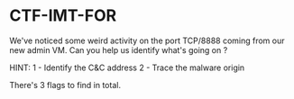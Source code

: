 # CTF-IMT-FOR

We've noticed some weird activity on the port TCP/8888 coming from our new admin VM. Can you help us identify what's going on ?

HINT:
1 - Identify the C&C address
2 - Trace the malware origin

There's 3 flags to find in total.
